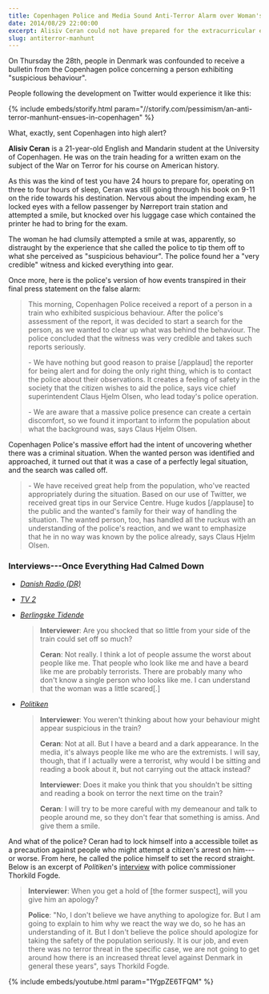 ```yaml
---
title: Copenhagen Police and Media Sound Anti-Terror Alarm over Woman's Unease at Train Passenger
date: 2014/08/29 22:00:00
excerpt: Alisiv Ceran could not have prepared for the extracurricular events that transpired on his way to an American-history exam on the War on Terror.
slug: antiterror-manhunt
---
```

On Thursday the 28th, people in Denmark was confounded to receive a bulletin from the Copenhagen police concerning a person exhibiting "suspicious behaviour".

People following the development on Twitter would experience it like this:

{% include embeds/storify.html param="//storify.com/pessimism/an-anti-terror-manhunt-ensues-in-copenhagen" %}

What, exactly, sent Copenhagen into high alert?

**Alisiv Ceran** is a 21-year-old English and Mandarin student at the University of Copenhagen. He was on the train heading for a written exam on the subject of the War on Terror for his course on American history.

As this was the kind of test you have 24 hours to prepare for, operating on three to four hours of sleep, Ceran was still going through his book on 9-11 on the ride towards his destination. Nervous about the impending exam, he locked eyes with a fellow passenger by Nørreport train station and attempted a smile, but knocked over his luggage case which contained the printer he had to bring for the exam.

The woman he had clumsily attempted a smile at was, apparently, so distraught by the experience that she called the police to tip them off to what she perceived as "suspicious behaviour". The police found her a "very credible" witness and kicked everything into gear.

Once more, here is the police's version of how events transpired in their final press statement on the false alarm:

>This morning, Copenhagen Police received a report of a person in a train who exhibited suspicious behaviour. After the police's assessment of the report, it was decided to start a search for the person, as we wanted to clear up what was behind the behaviour. The police concluded that the witness was very credible and takes such reports seriously.
>
>\- We have nothing but good reason to praise [/applaud] the reporter for being alert and for doing the only right thing, which is to contact the police about their observations. It creates a feeling of safety in the society that the citizen wishes to aid the police, says vice chief superintendent Claus Hjelm Olsen, who lead today's police operation.
>
>\- We are aware that a massive police presence can create a certain discomfort, so we found it important to inform the population about what the background was, says Claus Hjelm Olsen.
>
Copenhagen Police's massive effort had the intent of uncovering whether there was a criminal situation. When the wanted person was identified and approached, it turned out that it was a case of a perfectly legal situation, and the search was called off.
>
>\- We have received great help from the population, who've reacted appropriately during the situation. Based on our use of Twitter, we received great tips in our Service Centre. Huge kudos [/applause] to the public and the wanted's family for their way of handling the situation. The wanted person, too, has handled all the ruckus with an understanding of the police's reaction, and we want to emphasize that he in no way was known by the police already, says Claus Hjelm Olsen.

### Interviews---Once Everything Had Calmed Down

* <i>[Danish Radio (DR)](http://www.dr.dk/Nyheder/Indland/2014/08/28/152102.htm)</i>
* <i>[TV 2](http://nyhederne.tv2.dk/krimi/2014-08-28-bombemand-var-uskyldig-studerende)</i>
* <i>[Berlingske Tidende](http://www.b.dk/nationalt/maalet-for-menneskejagten-mange-tror-det-vaerste-om-folk-som-mig)</i>

    >**Interviewer**: Are you shocked that so little from your side of the train could set off so much?
    >
    >**Ceran**: Not really. I think a lot of people assume the worst about people like me. That people who look like me and have a beard like me are probably terrorists. There are probably many who don't know a single person who looks like me. I can understand that the woman was a little scared[.]

* <i>[Politiken](http://politiken.dk/indland/ECE2380165/offer-for-politi--og-mediejagt-jeg-vil-bare-gerne-vaere-gymnasielaerer/)</i>

    >**Interviewer**: You weren't thinking about how your behaviour might appear suspicious in the train?
    >
    >**Ceran**: Not at all. But I have a beard and a dark appearance. In the media, it's always people like me who are the extremists. I will say, though, that if I actually were a terrorist, why would I be sitting and reading a book about it, but not carrying out the attack instead?
    >
    >**Interviewer**: Does it make you think that you shouldn't be sitting and reading a book on terror the next time on the train?
    >
    >**Ceran**: I will try to be more careful with my demeanour and talk to people around me, so they don't fear that something is amiss. And give them a smile.

And what of the police? Ceran had to lock himself into a accessible toilet as a precaution against people who might attempt a citizen's arrest on him---or worse. From here, he called the police himself to set the record straight. Below is an excerpt of <i>Politiken</i>'s [interview](http://politiken.dk/indland/ECE2379596/politidirektoer-efter-menneskejagt-vi-har-ikke-noget-at-undskylde/) with police commissioner Thorkild Fogde.

>**Interviewer**: When you get a hold of [the former suspect], will you give him an apology?
>
>**Police**: "No, I don't believe we have anything to apologize for. But I am going to explain to him why we react the way we do, so he has an understanding of it. But I don't believe the police should apologize for taking the safety of the population seriously. It is our job, and even there was no terror threat in the specific case, we are not going to get around how there is an increased threat level against Denmark in general these years", says Thorkild Fogde.

{% include embeds/youtube.html param="1YgpZE6TFQM" %}
